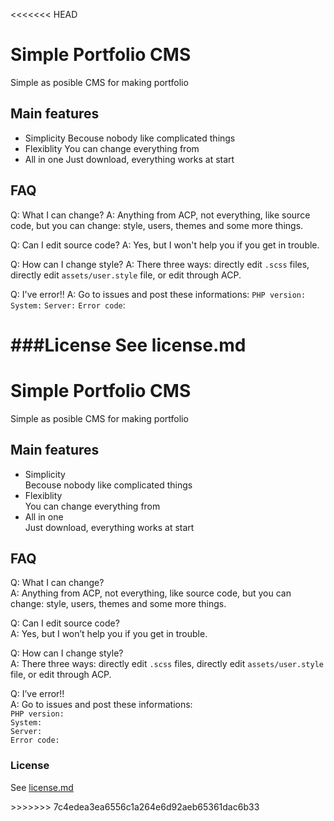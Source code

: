 <<<<<<< HEAD

# Simple Portfolio CMS
Simple as posible CMS for making portfolio

## Main features
- Simplicity
Becouse nobody like complicated things
- Flexiblity
You can change everything from
- All in one
Just download, everything works at start 

## FAQ
Q: What I can change?
A: Anything from ACP, not everything, like source code, but you can change: style, users, themes and some more things.

Q: Can I edit source code?
A: Yes, but I won't help you if you get in trouble.

Q: How can I change style?
A: There three ways: directly edit `.scss` files, directly edit `assets/user.style` file, or edit through ACP.

Q: I've error!!
A: Go to issues and post these informations:
`PHP version:`
`System:`
`Server:`
`Error code`:

###License
See license.md
=======
<h1><a id="Simple_Portfolio_CMS_1"></a>Simple Portfolio CMS</h1>
<p>Simple as posible CMS for making portfolio</p>
<h2><a id="Main_features_4"></a>Main features</h2>
<ul>
<li>Simplicity<br>
Becouse nobody like complicated things</li>
<li>Flexiblity<br>
You can change everything from</li>
<li>All in one<br>
Just download, everything works at start</li>
</ul>
<h2><a id="FAQ_12"></a>FAQ</h2>
<p>Q: What I can change?<br>
A: Anything from ACP, not everything, like source code, but you can change: style, users, themes and some more things.</p>
<p>Q: Can I edit source code?<br>
A: Yes, but I won’t help you if you get in trouble.</p>
<p>Q: How can I change style?<br>
A: There three ways: directly edit <code>.scss</code> files, directly edit <code>assets/user.style</code> file, or edit through ACP.</p>
<p>Q: I’ve error!!<br>
A: Go to issues and post these informations:<br>
<code>PHP version:</code><br>
<code>System:</code><br>
<code>Server:</code><br>
<code>Error code:</code></p>
<h3><a id="License_29"></a>License</h3>
<p>See <a href="http://license.md">license.md</a></p>
>>>>>>> 7c4edea3ea6556c1a264e6d92aeb65361dac6b33
